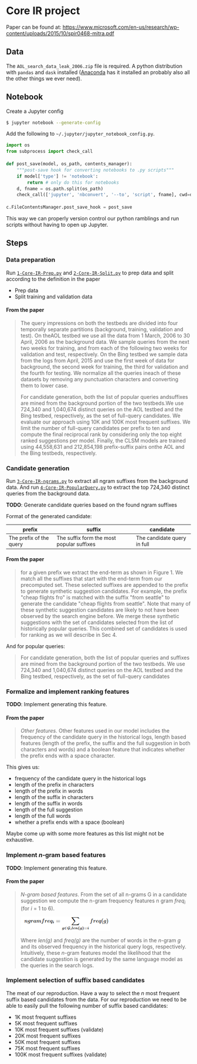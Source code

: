 # Core IR project

Paper can be found at:
https://www.microsoft.com/en-us/research/wp-content/uploads/2015/10/spir0468-mitra.pdf

## Data

The `AOL_search_data_leak_2006.zip` file is required. A python distribution with `pandas` and
`dask` installed ([Anaconda](https://anaconda.org/) has it installed an probably also all the other
things we ever need).

## Notebook

Create a Jupyter config

```bash
$ jupyter notebook --generate-config
```

Add the following to `~/.jupyter/jupyter_notebook_config.py`.

```python
import os
from subprocess import check_call

def post_save(model, os_path, contents_manager):
    """post-save hook for converting notebooks to .py scripts"""
    if model['type'] != 'notebook':
        return # only do this for notebooks
    d, fname = os.path.split(os_path)
    check_call(['jupyter', 'nbconvert', '--to', 'script', fname], cwd=d)

c.FileContentsManager.post_save_hook = post_save
```

This way we can properly version control our python ramblings and run scripts without having to
open up Jupyter.

## Steps

### Data preparation

Run [`1-Core-IR-Prep.py`](./1-Core-IR-Prep.py) and [`2-Core-IR-Split.py`](./2-Core-IR-Split.py) to
prep data and split according to the definition in the paper

 - Prep data
 - Split training and validation data

#### From the paper

> The query impressions on both the testbeds are divided into four temporally separate partitions
> (background, training, validation and test). On theAOL testbed we use all the data from 1 March,
> 2006 to 30 April, 2006 as the background data. We sample queries from the next two weeks for
> training, and from each of the following two weeks for validation and test, respectively. On the
> Bing testbed we sample data from the logs from April, 2015 and use the first week of data for
> background, the second week for training, the third for validation and the fourth for testing. We
> normalize all the queries ineach of these datasets by removing any punctuation characters and
> converting them to lower case.
>
> For candidate generation, both the list of popular queries andsuffixes are mined from the
> background portion of the two testbeds.We use 724,340 and 1,040,674 distinct queries on the AOL
> testbed and the Bing testbed, respectively, as the set of full-query candidates. We evaluate our
> approach using 10K and 100K most frequent suffixes. We limit the number of full-query candidates
> per prefix to ten and compute the final reciprocal rank by considering only the top eight ranked
> suggestions per model. Finally, the CLSM models are trained using 44,558,631 and 212,854,198
> prefix-suffix pairs onthe AOL and the Bing testbeds, respectively.

### Candidate generation

Run [`3-Core-IR-ngrams.py`](./3-Core-IR-ngrams.py) to extract all ngram suffixes from the
background data. And run [`4-Core-IR-PopularQuery.py`](./4-Core-IR-PopularQuery.py) to extract the
top 724,340 distinct queries from the background data.

**TODO**: Generate candidate queries based on the found ngram suffixes

Format of the generated candidate:

|prefix|suffix|candidate|
|--|--|--
|The prefix of the query|The suffix form the most popular suffixes|The candidate query in full|

#### From the paper

> for a given prefix we extract the end-term as shown in Figure 1. We match all the suffixes that
> start with the end-term from our precomputed set. These selected suffixes are appended to the
> prefix to generate synthetic suggestion candidates. For example, the prefix "cheap flights fro"
> is matched with the suffix "from seattle" to generate the candidate "cheap flights from seattle".
> Note that many of these synthetic suggestion candidates are likely to not have been observed by
> the search engine before. We merge these synthetic suggestions with the set of candidates
> selected from the list of historically popular queries. This combined set of candidates is used
> for ranking as we will describe in Sec 4.

And for popular queries:

> For candidate generation, both the list of popular queries and suffixes are mined from the
> background portion of the two testbeds. We use 724,340 and 1,040,674 distinct queries on the AOL
> testbed and the Bing testbed, respectively, as the set of full-query candidates

### Formalize and implement ranking features

**TODO**: Implement generating this feature.

#### From the paper

> _Other features._ Other features used in our model includes the frequency of the candidate query
> in the historical logs, length based features (length of the prefix, the suffix and the full
> suggestion in both characters and words) and a boolean feature that indicates whether the prefix
> ends with a space character.

This gives us:

- frequency of the candidate query in the historical logs
- length of the prefix in characters
- length of the prefix in words
- length of the suffix in characters
- length of the suffix in words
- length of the full suggestion
- length of the full words
- whether a prefix ends with a space (boolean)

Maybe come up with some more features as this list might not be exhaustive.

### Implement _n_-gram based features

**TODO**: Implement generating this feature.

#### From the paper

> _N-gram based features._ From the set of all n-grams G in a candidate suggestion we compute the
> n-gram frequency features n gram _freq<sub>i</sub>_ (for _i_ = 1 to 6).
>
> ![img](img/ngram.png)
>
> Where _len(g)_ and _freq(g)_ are the number of words in the _n_-gram _g_ and its observed
> frequency in the historical query logs, respectively. Intuitively, these _n_-gram features model
> the likelihood that the candidate suggestion is generated by the same language model as the
> queries in the search logs.

### Implement selection of suffix based candidates

The meat of our reproduction. Have a way to select the _n_ most frequent suffix based candidates
from the data. For our reproduction we need to be able to easily pull the following number of
suffix based candidates:

- 1K most frequent suffixes
- 5K most frequent suffixes
- 10K most frequent suffixes (validate)
- 20K most frequent suffixes
- 50K most frequent suffixes
- 75K most frequent suffixes
- 100K most frequent suffixes (validate)
